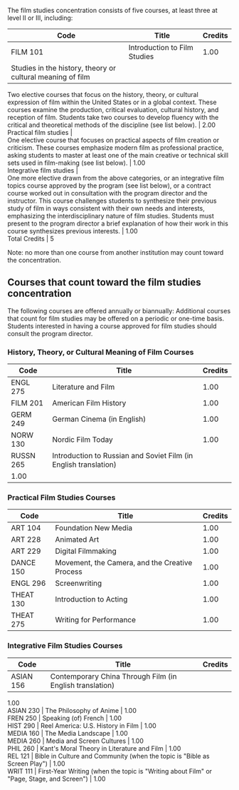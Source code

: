 The film studies concentration consists of five courses, at least three at
level II or III, including:

Code  |  Title  |  Credits  
---|---|---  
FILM 101  |  Introduction to Film Studies  |  1.00  
Studies in the history, theory or cultural meaning of film  |  
Two elective courses that focus on the history, theory, or cultural expression
of film within the United States or in a global context. These courses examine
the production, critical evaluation, cultural history, and reception of film.
Students take two courses to develop fluency with the critical and theoretical
methods of the discipline (see list below).  |  2.00  
Practical film studies  |  
One elective course that focuses on practical aspects of film creation or
criticism. These courses emphasize modern film as professional practice,
asking students to master at least one of the main creative or technical skill
sets used in film-making (see list below).  |  1.00  
Integrative film studies  |  
One more elective drawn from the above categories, or an integrative film
topics course approved by the program (see list below), or a contract course
worked out in consultation with the program director and the instructor. This
course challenges students to synthesize their previous study of film in ways
consistent with their own needs and interests, emphasizing the
interdisciplinary nature of film studies. Students must present to the program
director a brief explanation of how their work in this course synthesizes
previous interests.  |  1.00  
Total Credits  |  5  
  
Note: no more than one course from another institution may count toward the
concentration.

##  Courses that count toward the film studies concentration

The following courses are offered annually or biannually: Additional courses
that count for film studies may be offered on a periodic or one-time basis.
Students interested in having a course approved for film studies should
consult the program director.

###  History, Theory, or Cultural Meaning of Film Courses

Code  |  Title  |  Credits  
---|---|---  
ENGL 275  |  Literature and Film  |  1.00  
FILM 201  |  American Film History  |  1.00  
GERM 249  |  German Cinema (in English)  |  1.00  
NORW 130  |  Nordic Film Today  |  1.00  
RUSSN 265  |  Introduction to Russian and Soviet Film (in English translation)
|  1.00  
  
###  Practical Film Studies Courses

Code  |  Title  |  Credits  
---|---|---  
ART 104  |  Foundation New Media  |  1.00  
ART 228  |  Animated Art  |  1.00  
ART 229  |  Digital Filmmaking  |  1.00  
DANCE 150  |  Movement, the Camera, and the Creative Process  |  1.00  
ENGL 296  |  Screenwriting  |  1.00  
THEAT 130  |  Introduction to Acting  |  1.00  
THEAT 275  |  Writing for Performance  |  1.00  
  
###  Integrative Film Studies Courses

Code  |  Title  |  Credits  
---|---|---  
ASIAN 156  |  Contemporary China Through Film (in English translation)  |
1.00  
ASIAN 230  |  The Philosophy of Anime  |  1.00  
FREN 250  |  Speaking (of) French  |  1.00  
HIST 290  |  Reel America: U.S. History in Film  |  1.00  
MEDIA 160  |  The Media Landscape  |  1.00  
MEDIA 260  |  Media and Screen Cultures  |  1.00  
PHIL 260  |  Kant's Moral Theory in Literature and Film  |  1.00  
REL 121  |  Bible in Culture and Community (when the topic is "Bible as Screen
Play")  |  1.00  
WRIT 111  |  First-Year Writing (when the topic is "Writing about Film" or
"Page, Stage, and Screen")  |  1.00

